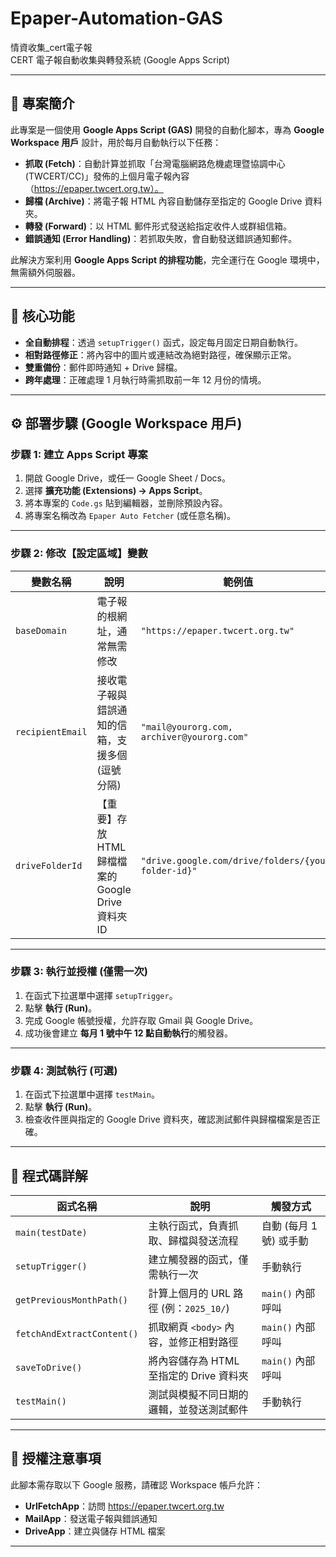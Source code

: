 # Epaper-Automation-GAS
情資收集_cert電子報  
CERT 電子報自動收集與轉發系統 (Google Apps Script)

---

## 📌 專案簡介
此專案是一個使用 **Google Apps Script (GAS)** 開發的自動化腳本，專為 **Google Workspace 用戶** 設計，用於每月自動執行以下任務：

- **抓取 (Fetch)**：自動計算並抓取「台灣電腦網路危機處理暨協調中心 (TWCERT/CC)」發佈的上個月電子報內容（https://epaper.twcert.org.tw）。
- **歸檔 (Archive)**：將電子報 HTML 內容自動儲存至指定的 Google Drive 資料夾。
- **轉發 (Forward)**：以 HTML 郵件形式發送給指定收件人或群組信箱。
- **錯誤通知 (Error Handling)**：若抓取失敗，會自動發送錯誤通知郵件。

此解決方案利用 **Google Apps Script 的排程功能**，完全運行在 Google 環境中，無需額外伺服器。

---

## 🚀 核心功能
- **全自動排程**：透過 `setupTrigger()` 函式，設定每月固定日期自動執行。
- **相對路徑修正**：將內容中的圖片或連結改為絕對路徑，確保顯示正常。
- **雙重備份**：郵件即時通知 + Drive 歸檔。
- **跨年處理**：正確處理 1 月執行時需抓取前一年 12 月份的情境。

---

## ⚙️ 部署步驟 (Google Workspace 用戶)

### 步驟 1: 建立 Apps Script 專案
1. 開啟 Google Drive，或任一 Google Sheet / Docs。  
2. 選擇 **擴充功能 (Extensions) → Apps Script**。  
3. 將本專案的 `Code.gs` 貼到編輯器，並刪除預設內容。  
4. 將專案名稱改為 `Epaper Auto Fetcher` (或任意名稱)。  

---

### 步驟 2: 修改【設定區域】變數

| 變數名稱       | 說明 | 範例值 |
|----------------|------|--------|
| `baseDomain`   | 電子報的根網址，通常無需修改 | `"https://epaper.twcert.org.tw"` |
| `recipientEmail` | 接收電子報與錯誤通知的信箱，支援多個 (逗號分隔) | `"mail@yourorg.com, archiver@yourorg.com"` |
| `driveFolderId` | 【重要】存放 HTML 歸檔檔案的 Google Drive 資料夾 ID | `"drive.google.com/drive/folders/{your-folder-id}"` |

---

### 步驟 3: 執行並授權 (僅需一次)
1. 在函式下拉選單中選擇 `setupTrigger`。  
2. 點擊 **執行 (Run)**。  
3. 完成 Google 帳號授權，允許存取 Gmail 與 Google Drive。  
4. 成功後會建立 **每月 1 號中午 12 點自動執行**的觸發器。  

---

### 步驟 4: 測試執行 (可選)
1. 在函式下拉選單中選擇 `testMain`。  
2. 點擊 **執行 (Run)**。  
3. 檢查收件匣與指定的 Google Drive 資料夾，確認測試郵件與歸檔檔案是否正確。  

---

## 📜 程式碼詳解

| 函式名稱             | 說明 | 觸發方式 |
|----------------------|------|----------|
| `main(testDate)`     | 主執行函式，負責抓取、歸檔與發送流程 | 自動 (每月 1 號) 或手動 |
| `setupTrigger()`     | 建立觸發器的函式，僅需執行一次 | 手動執行 |
| `getPreviousMonthPath()` | 計算上個月的 URL 路徑 (例：`2025_10/`) | `main()` 內部呼叫 |
| `fetchAndExtractContent()` | 抓取網頁 `<body>` 內容，並修正相對路徑 | `main()` 內部呼叫 |
| `saveToDrive()`      | 將內容儲存為 HTML 至指定的 Drive 資料夾 | `main()` 內部呼叫 |
| `testMain()`         | 測試與模擬不同日期的邏輯，並發送測試郵件 | 手動執行 |

---

## 🔑 授權注意事項
此腳本需存取以下 Google 服務，請確認 Workspace 帳戶允許：

- **UrlFetchApp**：訪問 https://epaper.twcert.org.tw  
- **MailApp**：發送電子報與錯誤通知  
- **DriveApp**：建立與儲存 HTML 檔案  

---
